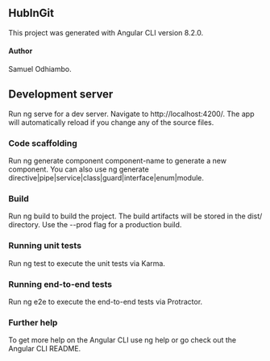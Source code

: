  ## HubInGit
 This project was generated with Angular CLI version 8.2.0.

 #### Author

 Samuel Odhiambo.

 ## Development server
 Run ng serve for a dev server. Navigate to http://localhost:4200/. The app will automatically reload if you change any of the source files.

 ### Code scaffolding
 Run ng generate component component-name to generate a new component. You can also use ng generate directive|pipe|service|class|guard|interface|enum|module.

 ### Build
 Run ng build to build the project. The build artifacts will be stored in the dist/ directory. Use the --prod flag for a production build.

 ### Running unit tests
 Run ng test to execute the unit tests via Karma.

 ### Running end-to-end tests
 Run ng e2e to execute the end-to-end tests via Protractor.

 ### Further help
 To get more help on the Angular CLI use ng help or go check out the Angular CLI README.